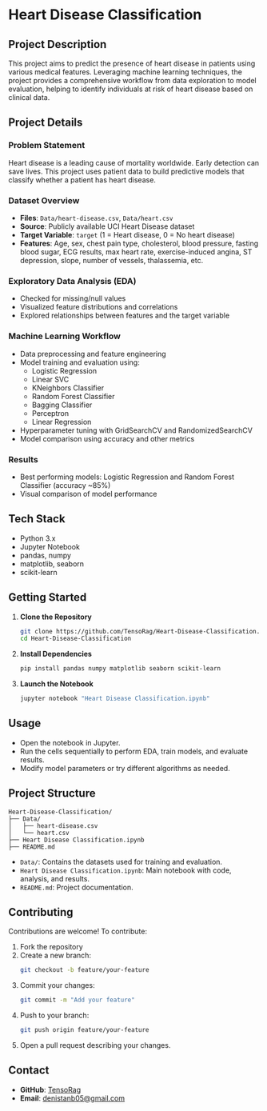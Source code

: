 # Heart Disease Classification

## Project Description
This project aims to predict the presence of heart disease in patients using various medical features. Leveraging machine learning techniques, the project provides a comprehensive workflow from data exploration to model evaluation, helping to identify individuals at risk of heart disease based on clinical data.

## Project Details

### Problem Statement
Heart disease is a leading cause of mortality worldwide. Early detection can save lives. This project uses patient data to build predictive models that classify whether a patient has heart disease.

### Dataset Overview
- **Files**: `Data/heart-disease.csv`, `Data/heart.csv`
- **Source**: Publicly available UCI Heart Disease dataset
- **Target Variable**: `target` (1 = Heart disease, 0 = No heart disease)
- **Features**: Age, sex, chest pain type, cholesterol, blood pressure, fasting blood sugar, ECG results, max heart rate, exercise-induced angina, ST depression, slope, number of vessels, thalassemia, etc.

### Exploratory Data Analysis (EDA)
- Checked for missing/null values
- Visualized feature distributions and correlations
- Explored relationships between features and the target variable

### Machine Learning Workflow
- Data preprocessing and feature engineering
- Model training and evaluation using:
  - Logistic Regression
  - Linear SVC
  - KNeighbors Classifier
  - Random Forest Classifier
  - Bagging Classifier
  - Perceptron
  - Linear Regression
- Hyperparameter tuning with GridSearchCV and RandomizedSearchCV
- Model comparison using accuracy and other metrics

### Results
- Best performing models: Logistic Regression and Random Forest Classifier (accuracy ~85%)
- Visual comparison of model performance

## Tech Stack
- Python 3.x
- Jupyter Notebook
- pandas, numpy
- matplotlib, seaborn
- scikit-learn

## Getting Started

1. **Clone the Repository**
   ```bash
   git clone https://github.com/TensoRag/Heart-Disease-Classification.git
   cd Heart-Disease-Classification
   ```
2. **Install Dependencies**
   ```bash
   pip install pandas numpy matplotlib seaborn scikit-learn
   ```
3. **Launch the Notebook**
   ```bash
   jupyter notebook "Heart Disease Classification.ipynb"
   ```

## Usage
- Open the notebook in Jupyter.
- Run the cells sequentially to perform EDA, train models, and evaluate results.
- Modify model parameters or try different algorithms as needed.

## Project Structure
```
Heart-Disease-Classification/
├── Data/
│   ├── heart-disease.csv
│   └── heart.csv
├── Heart Disease Classification.ipynb
├── README.md
```
- `Data/`: Contains the datasets used for training and evaluation.
- `Heart Disease Classification.ipynb`: Main notebook with code, analysis, and results.
- `README.md`: Project documentation.

## Contributing

Contributions are welcome! To contribute:
1. Fork the repository
2. Create a new branch:
   ```bash
   git checkout -b feature/your-feature
   ```
3. Commit your changes:
   ```bash
   git commit -m "Add your feature"
   ```
4. Push to your branch:
   ```bash
   git push origin feature/your-feature
   ```
5. Open a pull request describing your changes.

## Contact
- **GitHub**: [TensoRag](https://github.com/TensoRag)
- **Email**: denistanb05@gmail.com
